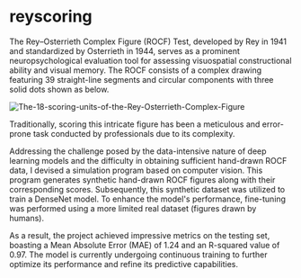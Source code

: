 # reyscoring


The Rey–Osterrieth Complex Figure (ROCF) Test, developed by Rey in 1941 and standardized by Osterrieth in 1944, serves as a prominent neuropsychological evaluation tool for assessing visuospatial constructional ability and visual memory. The ROCF consists of a complex drawing featuring 39 straight-line segments and circular components with three solid dots shown as below. 

![The-18-scoring-units-of-the-Rey-Osterrieth-Complex-Figure](https://github.com/EmmaHLU/reyscoring/assets/124171401/b6e590ab-3683-42fc-9bce-22a97215f3dd)

Traditionally, scoring this intricate figure has been a meticulous and error-prone task conducted by professionals due to its complexity.

Addressing the challenge posed by the data-intensive nature of deep learning models and the difficulty in obtaining sufficient hand-drawn ROCF data, I devised a simulation program based on computer vision. This program generates synthetic hand-drawn ROCF figures along with their corresponding scores. Subsequently, this synthetic dataset was utilized to train a DenseNet model. To enhance the model's performance, fine-tuning was performed using a more limited real dataset (figures drawn by humans).

As a result, the project achieved impressive metrics on the testing set, boasting a Mean Absolute Error (MAE) of 1.24 and an R-squared value of 0.97. The model is currently undergoing continuous training to further optimize its performance and refine its predictive capabilities.
